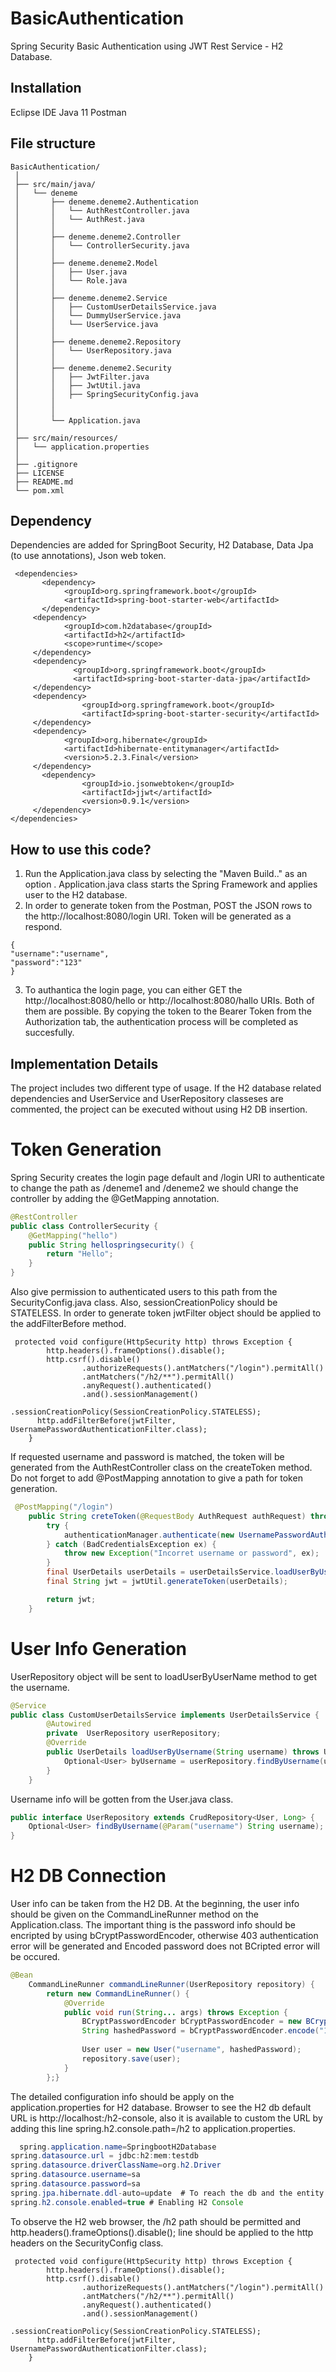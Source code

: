 # BasicAuthentication
Spring Security Basic Authentication using JWT Rest Service - H2 Database. 

## Installation
Eclipse IDE
Java 11 
Postman 

## File structure
```
BasicAuthentication/
 │
 ├── src/main/java/
 │   └── deneme
 │       ├── deneme.deneme2.Authentication
 │       │   └── AuthRestController.java
 │       │   └── AuthRest.java
 │       │
 │       ├── deneme.deneme2.Controller
 │       │   └── ControllerSecurity.java
 │       │
 │       ├── deneme.deneme2.Model
 │       │   ├── User.java
 │       │   └── Role.java
 │       │
 │       ├── deneme.deneme2.Service
 │       │   ├── CustomUserDetailsService.java
 │       │   └── DummyUserService.java
 │       │   └── UserService.java
 │       │
 │       ├── deneme.deneme2.Repository
 │       │   └── UserRepository.java
 │       │
 │       ├── deneme.deneme2.Security
 │       │   ├── JwtFilter.java
 │       │   ├── JwtUtil.java
 │       │   ├── SpringSecurityConfig.java
 │       │
 │       │
 │       └── Application.java
 │
 ├── src/main/resources/
 │   └── application.properties
 │
 ├── .gitignore
 ├── LICENSE
 ├── README.md
 └── pom.xml
```
## Dependency
Dependencies are added for SpringBoot Security, H2 Database, Data Jpa (to use annotations), Json web token.
```
 <dependencies>  
 	   <dependency>
		    <groupId>org.springframework.boot</groupId>
		    <artifactId>spring-boot-starter-web</artifactId>
	   </dependency>
     <dependency>
            <groupId>com.h2database</groupId>
            <artifactId>h2</artifactId>
            <scope>runtime</scope>
     </dependency>
     <dependency>
	          <groupId>org.springframework.boot</groupId>
	          <artifactId>spring-boot-starter-data-jpa</artifactId>
     </dependency>
     <dependency>
		        <groupId>org.springframework.boot</groupId>
		        <artifactId>spring-boot-starter-security</artifactId>
     </dependency>
     <dependency>
            <groupId>org.hibernate</groupId>
            <artifactId>hibernate-entitymanager</artifactId>
            <version>5.2.3.Final</version>
     </dependency>
	   <dependency>
		        <groupId>io.jsonwebtoken</groupId>
		        <artifactId>jjwt</artifactId>
		        <version>0.9.1</version>
     </dependency>
</dependencies>  
```


## How to use this code?
1. Run the Application.java class by selecting the "Maven Build.." as an option . Application.java class starts the Spring Framework and applies user to the H2 database.
2. In order to generate token from the Postman, POST the JSON rows to the http://localhost:8080/login URI. Token will be generated as a respond.
```
{
"username":"username",
"password":"123"
}
```
3. To authantica the login page, you can either GET the http://localhost:8080/hello or http://localhost:8080/hallo URIs. Both of them are possible. By copying the token to the Bearer Token from the Authorization tab, 
the authentication process will be completed as succesfully. 


## Implementation Details

The project includes two different type of usage. If the H2 database related dependencies and UserService and UserRepository classeses are commented, the project can be executed 
without using H2 DB insertion.
# Token Generation

Spring Security creates the login page default and /login URI to authenticate to change the path as /deneme1 and /deneme2 we should change the controller by adding the 
@GetMapping annotation.
``` java
@RestController
public class ControllerSecurity {
    @GetMapping("hello")
    public String hellospringsecurity() {
        return "Hello";
    }
}
```

Also give permission to authenticated users to this path from the SecurityConfig.java class. Also, sessionCreationPolicy should be STATELESS. In order to
generate token jwtFilter object should be applied to the addFilterBefore method. 
```
 protected void configure(HttpSecurity http) throws Exception {
    	http.headers().frameOptions().disable();
        http.csrf().disable()
                .authorizeRequests().antMatchers("/login").permitAll()
                .antMatchers("/h2/**").permitAll()
                .anyRequest().authenticated()
                .and().sessionManagement()
                .sessionCreationPolicy(SessionCreationPolicy.STATELESS);
      http.addFilterBefore(jwtFilter, UsernamePasswordAuthenticationFilter.class);
    }
```
If requested username and password is matched, the token will be generated from the AuthRestController class on the createToken method. 
Do not forget to add @PostMapping annotation to give a path for token generation.
``` java
 @PostMapping("/login")
    public String creteToken(@RequestBody AuthRequest authRequest) throws Exception {
        try {
            authenticationManager.authenticate(new UsernamePasswordAuthenticationToken(authRequest.getUsername(), authRequest.getPassword()));
        } catch (BadCredentialsException ex) {
            throw new Exception("Incorret username or password", ex);
        }
        final UserDetails userDetails = userDetailsService.loadUserByUsername(authRequest.getUsername());
        final String jwt = jwtUtil.generateToken(userDetails);

        return jwt;
    }
```
# User Info Generation
UserRepository object will be sent to loadUserByUserName method to get the username. 
``` java 
@Service
public class CustomUserDetailsService implements UserDetailsService {
        @Autowired
        private  UserRepository userRepository;
        @Override
        public UserDetails loadUserByUsername(String username) throws UsernameNotFoundException {
            Optional<User> byUsername = userRepository.findByUsername(username);
        }
    }
```
Username info will be gotten from the User.java class. 
``` java 
public interface UserRepository extends CrudRepository<User, Long> {
    Optional<User> findByUsername(@Param("username") String username);
}
```
# H2 DB Connection
User info can be taken from the H2 DB. At the beginning, the user info should be given on the CommandLineRunner method on the Application.class.
The important thing is the password info should be encripted by using bCryptPasswordEncoder, otherwise 403 authentication error will be generated and Encoded password does not 
BCripted error will be occured.

``` java 
@Bean
    CommandLineRunner commandLineRunner(UserRepository repository) {
        return new CommandLineRunner() {
            @Override
            public void run(String... args) throws Exception {
            	BCryptPasswordEncoder bCryptPasswordEncoder = new BCryptPasswordEncoder();
                String hashedPassword = bCryptPasswordEncoder.encode("123");
                
                User user = new User("username", hashedPassword);
                repository.save(user);
            }
        };}
```        

The detailed configuration info should be apply on the application.properties for H2 database. Browser to see the H2 db default URL is http://localhost:/h2-console,
also it is available to custom the URL  by adding this line spring.h2.console.path=/h2 to application.properties.
 ```  java     
   spring.application.name=SpringbootH2Database
spring.datasource.url = jdbc:h2:mem:testdb
spring.datasource.driverClassName=org.h2.Driver
spring.datasource.username=sa
spring.datasource.password=sa
spring.jpa.hibernate.ddl-auto=update  # To reach the db and the entity classes, do not write none!
spring.h2.console.enabled=true # Enabling H2 Console
  ``` 
To observe the H2 web browser, the /h2 path should be permitted and http.headers().frameOptions().disable(); line should be applied to the http headers on the SecurityConfig class.
```
 protected void configure(HttpSecurity http) throws Exception {
    	http.headers().frameOptions().disable();
        http.csrf().disable()
                .authorizeRequests().antMatchers("/login").permitAll()
                .antMatchers("/h2/**").permitAll()
                .anyRequest().authenticated()
                .and().sessionManagement()
                .sessionCreationPolicy(SessionCreationPolicy.STATELESS);
      http.addFilterBefore(jwtFilter, UsernamePasswordAuthenticationFilter.class);
    }
```
        
        
        
